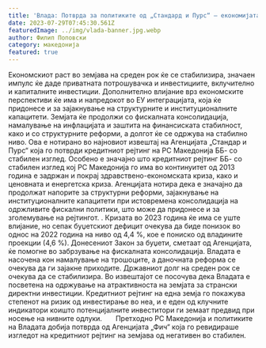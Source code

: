 ```yaml
---
title: 'Влада: Потврда за политиките од „Стандард и Пурс“ – економијата ќе се стабилизира, фискалната консолидација продолжува, долгот ќе се одржува на стабилно ниво - 29 ЈУЛИ 2023'
date: 2023-07-29T07:45:30.561Z
featuredImage: ../img/vlada-banner.jpg.webp
author: Филип Поповски
category: македонија
featured: true
---
```

Економскиот раст во земјава на среден рок ќе се стабилизира, значаен импулс ќе даде приватната потрошувачка и инвестициите, вклучително и капиталните инвестиции. Дополнително влијание врз економските перспективи ќе има и напредокот во ЕУ интеграцијата, која ќе придонесе и за зајакнување на структурните и институционалните капацитети. Земјата ќе продолжи со фискалната консолидација, намалување на инфлацијата и заштита на финансиската стабилност, како и со структурните реформи, а долгот ќе се одржува на стабилно ниво.
Ова е нотирано во најновиот извештај на Агенцијата „Стандар и Пурс“ која го потврди кредитниот рејтинг на РС Македонија ББ- со стабилен изглед. Особено е значајно што кредитниот рејтинг ББ- со стабилен изглед кој РС Македонија го има во континуитет од 2013 година е задржан и покрај здравствено-економската криза, како и ценовната и енергетска криза.
Агенцијата нотира дека e значајно да продолжат напорите за структурни реформи, зајакнување на институционалните капацитети при истовремена консолидација на одржливите фискални политики, што може да придонесе и за зголемување на рејтингот. . Кризата во 2023 година ќе има се уште влијание, но сепак буџетскиот дефицит очекува да биде понизок во однос на 2022 година на ниво од 4,4 %, кое е пониско од владините проекции (4,6 %). Донесениот Закон за буџети, сметаат од Агенцијата, ќе помогне во забрзување на фискалната консолидација. Владата е насочена кон намалување на трошоците, а даночната реформа се очекува да ги зајакне приходите. Државниот долг на среден рок се очекува да се стабилизира.
Во извештајот се посочува дека Владата е посветена на одржување на атрактивноста на земјата за странски директни инвестиции.
Кредитниот рејтинг на една земја го покажува степенот на ризик од инвестирање во неа, и е еден од клучните индикатори коишто потенцијалните инвеститори ги земаат предвид при носење на нивните одлуки.    
 
Претходно РС Македонија и политиките на Владата добија потврда од Агенцијата „Фич“ која го ревидираше изгледот на кредитниот рејтинг на земјава од негативен во стабилен.
 
